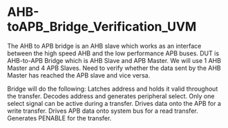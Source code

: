 # AHB-toAPB_Bridge_Verification_UVM

The AHB to APB bridge is an AHB slave which works as an interface between the high speed AHB and the low performance APB buses. DUT is AHB-to-APB Bridge which is AHB Slave and APB Master. We will use 1 AHB Master and 4 APB Slaves. Need to verify whether the data sent by the AHB Master has reached the APB slave and vice versa.

Bridge will do the following: Latches address and holds it valid throughout the transfer. Decodes address and generates peripheral select. Only one select signal can be active during a transfer. Drives data onto the APB for a write transfer. Drives APB data onto system bus for a read transfer. Generates PENABLE for the transfer.
